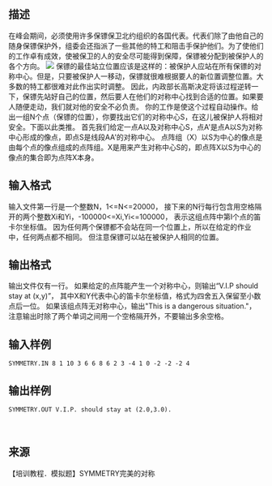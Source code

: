 ## 描述

在峰会期间，必须使用许多保镖保卫北约组织的各国代表。代表们除了由他自己的随身保镖保护外，组委会还指派了一些其他的特工和阻击手保护他们。为了使他们的工作卓有成效，使被保卫的人的安全尽可能得到保障，保镖被分配到被保护人的各个方向。 <img border=0 src=http://60.191.162.158:8080/JudgeOnline/images/p1162.gif > 保镖的最佳站立位置应该是这样的：被保护人应站在所有保镖的对称中心。但是，只要被保护人一移动，保镖就很难根据要人的新位置调整位置。大多数的特工都很难对此作出实时调整。 因此，内政部长高斯决定将该过程逆转一下，保镖先站好自己的位置，然后要人在他们的对称中心找到合适的位置。如果要人随便走动，我们就对他的安全不必负责。 你的工作是使这个过程自动操作。给出一组N个点（保镖的位置），你要找出它们的对称中心S，在这儿被保护人将相对安全。下面以此类推。 首先我们给定一点A以及对称中心S，点A'是点A以S为对称中心形成的像点，即点S是线段AA'的对称中心。 点阵组（X）以S为中心的像点是由每个点的像点组成的点阵组。X是用来产生对称中心S的，即点阵X以S为中心的像点的集合即为点阵X本身。 

## 输入格式

输入文件第一行是一个整数N，1<=N<=20000， 接下来的N行每行包含用空格隔开的两个整数Xi和Yi，-100000<=Xi,Yi<=100000， 表示这组点阵中第I个点的笛卡尔坐标值。 因为任何两个保镖都不会站在同一个位置上，所以在给定的作业中，任何两点都不相同。 但注意保镖可以站在被保护人相同的位置。 

## 输出格式

输出文件仅有一行。 如果给定的点阵能产生一个对称中心，则输出“V.I.P should stay at (x,y)”， 其中X和Y代表中心的笛卡尔坐标值，格式为四舍五入保留至小数点后一位。 如果该组点阵无对称中心，输出"This is a dangerous situation."， 注意输出时除了两个单词之间用一个空格隔开外，不要输出多余空格。

## 输入样例

```plaintext
SYMMETRY.IN 8 1 10 3 6 6 8 6 2 3 -4 1 0 -2 -2 -2 4 
```

## 输出样例

```plaintext
SYMMETRY.OUT V.I.P. should stay at (2.0,3.0). 
```



 

## 来源

【培训教程．模拟题】SYMMETRY完美的对称

